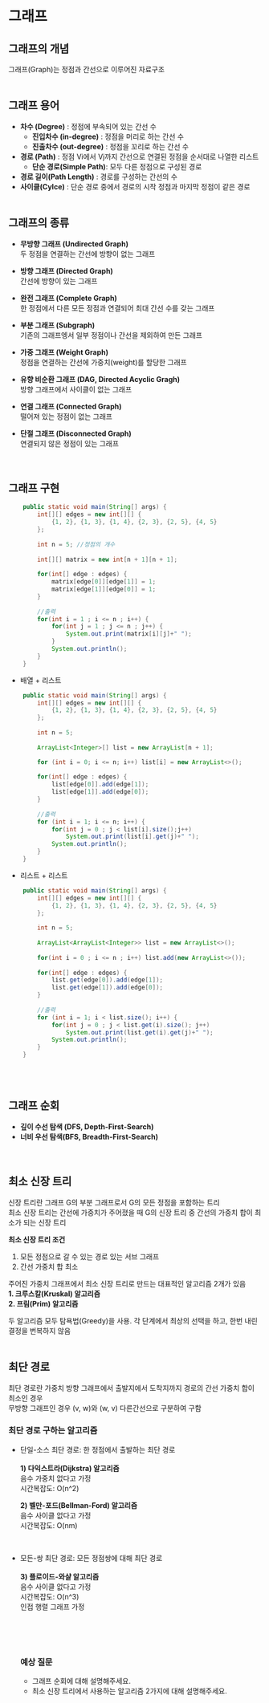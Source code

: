 # 그래프

## 그래프의 개념
그래프(Graph)는 정점과 간선으로 이루어진 자료구조
<br><br>

## 그래프 용어
- **차수 (Degree)** : 정점에 부속되어 있는 간선 수
  - **진입차수 (in-degree)** : 정점을 머리로 하는 간선 수
  - **진출차수 (out-degree)** : 정점을 꼬리로 하는 간선 수
- **경로 (Path)** : 정점 Vi에서 Vj까지 간선으로 연결된 정점을 순서대로 나열한 리스트
  - **단순 경로(Simple Path)**: 모두 다른 정점으로 구성된 경로
- **경로 길이(Path Length)** : 경로를 구성하는 간선의 수
- **사이클(Cylce)** : 단순 경로 중에서 경로의 시작 정점과 마지막 정점이 같은 경로 
<br><br>

## 그래프의 종류
- **무방향 그래프 (Undirected Graph)** <br>
  두 정점을 연결하는 간선에 방향이 없는 그래프<br>

- **방향 그래프 (Directed Graph)** <br>
  간선에 방향이 있는 그래프<br>

- **완전 그래프 (Complete Graph)** <br>
  한 정점에서 다른 모든 정점과 연결되어 최대 간선 수를 갖는 그래프<br>
  
- **부분 그래프 (Subgraph)** <br>
  기존의 그래프엥서 일부 정점이나 간선을 제외하여 만든 그래프<br>

- **가중 그래프 (Weight Graph)** <br>
  정점을 연결하는 간선에 가중치(weight)를 할당한 그래프<br>

- **유향 비순환 그래프 (DAG, Directed Acyclic Gragh)** <br>
  방향 그래프에서 사이클이 없는 그래프<br>

- **연결 그래프 (Connected Graph)** <br>
  떨어져 있는 정점이 없는 그래프<br>

- **단절 그래프 (Disconnected Graph)** <br>
  연결되지 않은 정점이 있는 그래프<br>
<br><br>

## 그래프 구현
```Java
	public static void main(String[] args) {
		int[][] edges = new int[][] {
			{1, 2}, {1, 3}, {1, 4}, {2, 3}, {2, 5}, {4, 5}
		};
		
		int n = 5; //정점의 개수
		
		int[][] matrix = new int[n + 1][n + 1];
		
		for(int[] edge : edges) {
			matrix[edge[0]][edge[1]] = 1;
			matrix[edge[1]][edge[0]] = 1;
		}
		
        //출력
		for(int i = 1 ; i <= n ; i++) {
			for(int j = 1 ; j <= n ; j++) {
				System.out.print(matrix[i][j]+" ");
			}
			System.out.println();
		}
	}
```
- 배열 + 리스트
```Java
	public static void main(String[] args) {
		int[][] edges = new int[][] {
			{1, 2}, {1, 3}, {1, 4}, {2, 3}, {2, 5}, {4, 5}
		};
		
		int n = 5;
		
		ArrayList<Integer>[] list = new ArrayList[n + 1];

		for (int i = 0; i <= n; i++) list[i] = new ArrayList<>();
		
		for(int[] edge : edges) {
			list[edge[0]].add(edge[1]);
			list[edge[1]].add(edge[0]);
		}
		
        //출력
		for (int i = 1; i <= n; i++) {
			for(int j = 0 ; j < list[i].size();j++)
				System.out.print(list[i].get(j)+" ");
			System.out.println();
		}
	}
```

- 리스트 + 리스트
```Java
	public static void main(String[] args) {
		int[][] edges = new int[][] {
			{1, 2}, {1, 3}, {1, 4}, {2, 3}, {2, 5}, {4, 5}
		};
		
		int n = 5;
		
		ArrayList<ArrayList<Integer>> list = new ArrayList<>();
		
		for(int i = 0 ; i <= n ; i++) list.add(new ArrayList<>());
		
		for(int[] edge : edges) {
			list.get(edge[0]).add(edge[1]);
			list.get(edge[1]).add(edge[0]);
		}
		
        //출력
		for (int i = 1; i < list.size(); i++) {
			for(int j = 0 ; j < list.get(i).size(); j++) 
				System.out.print(list.get(i).get(j)+" ");
			System.out.println();
		}
	}
```
<br><br>

## 그래프 순회
- **깊이 수선 탐색 (DFS, Depth-First-Search)**
- **너비 우선 탐색(BFS, Breadth-First-Search)**
  <br><br><br>

## 최소 신장 트리

신장 트리란 그래프 G의 부분 그래프로서 G의 모든 정점을 포함하는 트리 <br>
최소 신장 트리는 간선에 가중치가 주어졌을 때 G의 신장 트리 중 간선의 가중치 합이 최소가 되는 신장 트리

**최소 신장 트리 조건**
1) 모든 정점으로 갈 수 있는 경로 있는 서브 그래프
2) 간선 가중치 합 최소

주어진 가중치 그래프에서 최소 신장 트리로 만드는 대표적인 알고리즘 2개가 있음 <br>
**1. 크루스칼(Kruskal) 알고리즘** <br>
**2. 프림(Prim) 알고리즘** <br>

두 알고리즘 모두 탐욕법(Greedy)을 사용. 각 단계에서 최상의 선택을 하고, 한번 내린 결정을 번복하지 않음
<br><br>

## 최단 경로
최단 경로란 가중치 방향 그래프에서 출발지에서 도착지까지 경로의 간선 가중치 합이 최소인 경우 <br>
무방향 그래프인 경우 (v, w)와 (w, v) 다른간선으로 구분하여 구함
<br>

### 최단 경로 구하는 알고리즘
- 단일-소스 최단 경로: 한 정점에서 출발하는 최단 경로 <br><br>
  **1) 다익스트라(Dijkstra) 알고리즘** <br>
  음수 가중치 없다고 가정 <br>
  시간복잡도: O(n^2) <br>
  
  **2) 벨만-포드(Bellman-Ford) 알고리즘** <br>
  음수 사이클 없다고 가정 <br>
  시간복잡도: O(nm) <br>

<br>

- 모든-쌍 최단 경로: 모든 정점쌍에 대해 최단 경로 <br><br>
  **3) 플로이드-와샬 알고리즘** <br>
  음수 사이클 없다고 가정 <br>
  시간복잡도: O(n^3) <br>
  인접 행렬 그래프 가정 <br>

  <br><br><br>

  ### 예상 질문
  - 그래프 순회에 대해 설명해주세요.
  - 최소 신장 트리에서 사용하는 알고리즘 2가지에 대해 설명해주세요.
